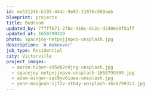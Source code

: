 ```yaml
---
id: ee521246-b192-444c-9e87-11876c569aeb
blueprint: projects
title: Bedroom
updated_by: 7ffff671-2f8c-416c-8c2c-d2408e0f5aff
updated_at: 1658799329
photo: spacejoy-netpvjjnpvo-unsplash.jpg
description: 'A makeover'
job_type: Residential
city: Victorville
project_images:
  - aaron-huber-s95ob2n9jng-unsplash.jpg
  - spacejoy-netpvjjnpvo-unsplash-1658799309.jpg
  - adam-winger-sqc9yv6iuee-unsplash.jpg
  - yann-maignan-ijf2v-stb4y-unsplash-1658799323.jpg
---
```

